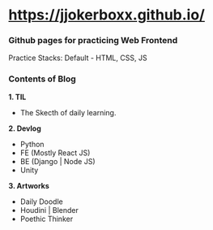 # https://jjokerboxx.github.io/
### **Github pages for practicing Web Frontend**

Practice Stacks:
Default - HTML, CSS, JS


### **Contents of Blog**


**1. TIL**
- The Skecth of daily learning. 


**2. Devlog**
- Python
- FE (Mostly React JS)
- BE (Django | Node JS)
- Unity


**3. Artworks**
- Daily Doodle
- Houdini | Blender
- Poethic Thinker


